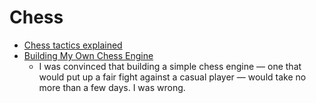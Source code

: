 Chess
=====

* [Chess tactics explained](https://www.chesstactics.org/)
* [Building My Own Chess Engine](https://healeycodes.com/building-my-own-chess-engine/)
    * I was convinced that building a simple chess engine — one that would put up a fair fight against a casual player — would take no more than a few days. I was wrong.
